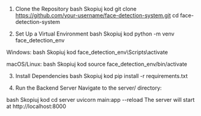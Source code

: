 1. Clone the Repository
bash
Skopiuj kod
git clone https://github.com/your-username/face-detection-system.git
cd face-detection-system

2. Set Up a Virtual Environment
bash
Skopiuj kod
python -m venv face_detection_env

Windows:
bash
Skopiuj kod
face_detection_env\Scripts\activate

macOS/Linux:
bash
Skopiuj kod
source face_detection_env/bin/activate

3. Install Dependencies
bash
Skopiuj kod
pip install -r requirements.txt

4. Run the Backend Server
Navigate to the server/ directory:

bash
Skopiuj kod
cd server
uvicorn main:app --reload
The server will start at http://localhost:8000
